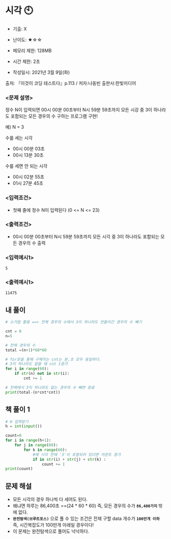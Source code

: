 # 시각 :clock10:

- 기출: X

- 난이도: ★☆☆

- 메모리 제한: 128MB

- 시간 제한: 2초

- 작성일시: 2021년 3월 9일(화)

출처: 『이것이 코딩 테스트다』p.113 / 저자:나동빈 출판사:한빛미디어



### <문제 설명>

정수 N이 입력되면 00시 00분 00초부터 N시 59분 59초까지 모든 시강 중 3이 하나라도 포함되는 모든 경우의 수 구하는 프로그램 구현!

예) N = 3 

수를 세는 시각

- 00시 00분 03초
- 00시 13분 30초

수를 세면 안 되는 시각

- 00시 02분 55초
- 01시 27분 45초



### **<입력조건>**

- 첫째 줄에 정수 N이 입력된다 (0 <= N <= 23)

### <출력조건>

- 00시 00분 00초부터 N시 59분 59초까지 모든 시각 중 3이 하나라도 포함되는 모든 경우의 수 출력

 

### <입력예시1>

```
5
```



### <출력예시1>

```
11475
```



## 내 풀이

```python
# 소거법 활용 ==> 전체 경우의 수에서 3이 하나라도 안들어간 경우의 수 빼기

cnt = 0
n=5

# 전체 경우의 수
total =(n+1)*60*60

# for문을 통해 구해지는 cnt는 분,초 모두 동일하다.
# 3이 하나라도 없을 때 cnt 1증가
for i in range(60):
    if str(n) not in str(i):
        cnt += 1

# 전체에서 3이 하나라도 없는 경우의 수 빼면 완료
print(total-(n*cnt*cnt))
```



## 책 풀이 1

```python
# H 입력받기
h = int(input())

count=0
for i in range(h+1):
    for j in range(60):
        for k in range(60):
            #매 시각 안에 '3'이 포함되어 있다면 카운트 증가
            if in str(i) + str(j) + str(k) :
                count += 1
print(count)
```



## 문제 해설

- 모든 시각의 경우 하나씩 다 세어도 된다. 
- 왜냐면 하루는 86,400초 ==(24 * 60 * 60) 즉, 모든 경우의 수가 **`86,400가지`** 밖에 없다.
- **`완전탐색(브루트포스)`** 으로 풀 수 있는 조건은 전체 구할 data 개수가 **`100만개 이하`** 즉, 시간복잡도가 100만개 아래일 경우이다!
- 이 문제는 완전탐색으로 풀어도 넉넉하다.